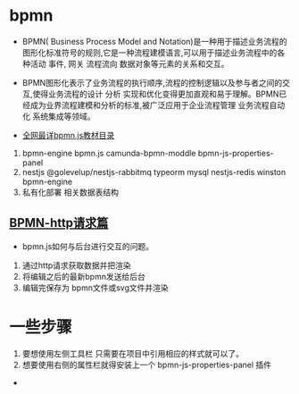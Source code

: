 # bpmn

- BPMN( Business Process Model and Notation)是一种用于描述业务流程的图形化标准符号的规则,它是一种流程建模语言,可以用于描述业务流程中的各种活动 事件, 网关 流程流向 数据对象等元素的关系和交互。

* BPMN图形化表示了业务流程的执行顺序,流程的控制逻辑以及参与者之间的交互,使得业务流程的设计 分析 实现和优化变得更加直观和易于理解。BPMN已经成为业界流程建模和分析的标准,被广泛应用于企业流程管理 业务流程自动化 系统集成等领域。

* [全网最详bpmn.js教材目录](https://juejin.cn/post/6844904017567416328)

1. bpmn-engine bpmn.js camunda-bpmn-moddle bpmn-js-properties-panel
2. nestjs @golevelup/nestjs-rabbitmq typeorm mysql nestjs-redis winston bpmn-engine
3. 私有化部署 相关数据表结构

## [BPMN-http请求篇](https://juejin.cn/post/6844904017592614919)

- bpmn.js如何与后台进行交互的问题。

1. 通过http请求获取数据并把渲染
2. 将编辑之后的最新bpmn发送给后台
3. 编辑完保存为 bpmn文件或svg文件并渲染

# 一些步骤

1. 要想使用左侧工具栏 只需要在项目中引用相应的样式就可以了。
2. 想要使用右侧的属性栏就得安装上一个 bpmn-js-properties-panel 插件

-
